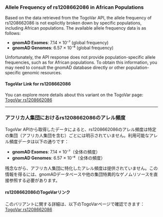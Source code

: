 ### Allele Frequency of rs1208662086 in African Populations

Based on the data retrieved from the TogoVar API, the allele frequency of rs1208662086 is not explicitly broken down by specific populations, including African populations. The available allele frequency data is as follows:

- **gnomAD Exomes**: 7.14 × 10⁻⁷ (global frequency)
- **gnomAD Genomes**: 6.57 × 10⁻⁶ (global frequency)

Unfortunately, the API response does not provide population-specific allele frequencies, such as for African populations. To obtain this information, you may need to consult the gnomAD database directly or other population-specific genomic resources.

#### TogoVar Link for rs1208662086
You can explore more details about this variant on the TogoVar page: [TogoVar rs1208662086](https://togovar.org/variant/5-179820940-G-T)

---

### アフリカ人集団におけるrs1208662086のアレル頻度

TogoVar APIから取得したデータによると、rs1208662086のアレル頻度は特定の集団（アフリカ人集団を含む）ごとには明示されていません。利用可能なアレル頻度データは以下の通りです：

- **gnomAD Exomes**: 7.14 × 10⁻⁷（全体の頻度）
- **gnomAD Genomes**: 6.57 × 10⁻⁶（全体の頻度）

残念ながら、アフリカ人集団に特化したアレル頻度は提供されていません。この情報を得るには、gnomADデータベースや他の集団特異的なゲノムリソースを直接参照する必要があります。

#### rs1208662086のTogoVarリンク
このバリアントに関する詳細は、以下のTogoVarページで確認できます：[TogoVar rs1208662086](https://togovar.org/variant/5-179820940-G-T)